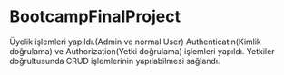 # BootcampFinalProject

Üyelik işlemleri yapıldı.(Admin ve normal User)
Authenticatin(Kimlik doğrulama) ve Authorization(Yetki doğrulama) işlemleri yapıldı.
Yetkiler doğrultusunda CRUD işlemlerinin yapılabilmesi sağlandı.
